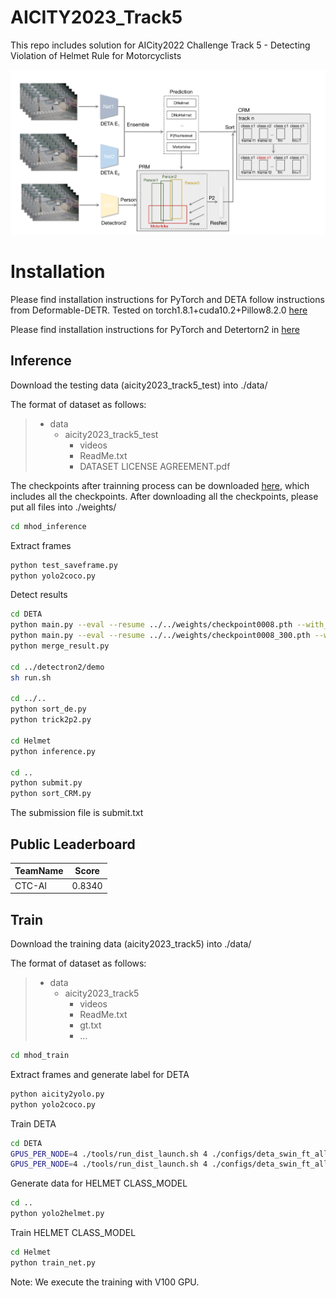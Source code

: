 # AICITY2023_Track5
This repo includes solution for AICity2022 Challenge Track 5 - Detecting Violation of Helmet Rule for Motorcyclists

![framework](figure/1681263217649.jpg)
# Installation
Please find installation instructions for PyTorch and DETA follow instructions from Deformable-DETR. Tested on torch1.8.1+cuda10.2+Pillow8.2.0 [here](https://github.com/fundamentalvision/Deformable-DETR/README.md)

Please find installation instructions for PyTorch and Detertorn2 in [here](https://detectron2.readthedocs.io/en/latest/tutorials/install.html)


## Inference
Download the testing data (aicity2023_track5_test) into ./data/

The format of dataset as follows:
>   - data
>     - aicity2023_track5_test
>       - videos
>       - ReadMe.txt   
>       - DATASET LICENSE AGREEMENT.pdf

The checkpoints after trainning process can be downloaded [here](https://drive.google.com/drive/folders/1w9_GT1vzQssxtZxAiG3agLDROjR9Tbxy?usp=share_link), which includes all the checkpoints. After downloading all the checkpoints, please put all files into ./weights/

```bash
cd mhod_inference
```
Extract frames
```bash
python test_saveframe.py
python yolo2coco.py
```
Detect results
```bash
cd DETA
python main.py --eval --resume ../../weights/checkpoint0008.pth --with_box_refine --two_stage --num_feature_levels 5 --num_queries 900 --dim_feedforward 2048 --dropout 0.0 --cls_loss_coef 1.0 --assign_first_stage --assign_second_stage --epochs 24 --lr_drop 20 --lr 5e-5 --lr_backbone 5e-6 --batch_size 1 --backbone swin --bigger --submit --output_dir ../../data/deta_result/model1
python main.py --eval --resume ../../weights/checkpoint0008_300.pth --with_box_refine --two_stage --num_feature_levels 5 --num_queries 300 --dim_feedforward 2048 --dropout 0.0 --cls_loss_coef 1.0 --assign_first_stage --assign_second_stage --epochs 24 --lr_drop 20 --lr 5e-5 --lr_backbone 5e-6 --batch_size 1 --backbone swin --bigger --submit --output_dir ../../data/deta_result/model2
python merge_result.py

cd ../detectron2/demo
sh run.sh

cd ../..
python sort_de.py
python trick2p2.py

cd Helmet
python inference.py

cd ..
python submit.py
python sort_CRM.py
```

The submission file is submit.txt

## Public Leaderboard
|TeamName|Score|
|--------|-----|
|CTC-AI|0.8340|


## Train
Download the training data (aicity2023_track5) into ./data/

The format of dataset as follows:
>   - data
>     - aicity2023_track5
>       - videos
>       - ReadMe.txt   
>       - gt.txt
>       - ...

```bash
cd mhod_train
```
Extract frames and generate label for DETA
```bash
python aicity2yolo.py
python yolo2coco.py
```
Train DETA

```bash
cd DETA
GPUS_PER_NODE=4 ./tools/run_dist_launch.sh 4 ./configs/deta_swin_ft_alldata.sh --finetune ../../weights/adet_swin_pt_o365.pth
GPUS_PER_NODE=4 ./tools/run_dist_launch.sh 4 ./configs/deta_swin_ft_alldata_dropout.sh --finetune ../../weights/adet_swin_pt_o365.pth
```

Generate data for HELMET CLASS_MODEL 
```bash
cd ..
python yolo2helmet.py
```
Train HELMET CLASS_MODEL
```bash
cd Helmet
python train_net.py
```

Note: We execute the training with V100 GPU. 
